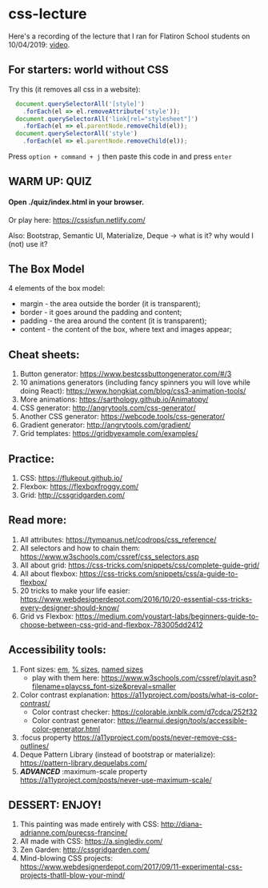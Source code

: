 # css-lecture

Here's a recording of the lecture that I ran for Flatiron School students on 10/04/2019: [video](https://www.youtube.com/watch?v=p_dDWuKu70c&feature=youtu.be).

## For starters: world without CSS
Try this (it removes all css in a website):

```js
  document.querySelectorAll('[style]')
    .forEach(el => el.removeAttribute('style'));
  document.querySelectorAll('link[rel="stylesheet"]')
    .forEach(el => el.parentNode.removeChild(el));
  document.querySelectorAll('style')
    .forEach(el => el.parentNode.removeChild(el));
```
Press `option + command + j` then paste this code in and press `enter`

## WARM UP: QUIZ
#### Open ./quiz/index.html in your browser.
Or play here: <https://cssisfun.netlify.com/>

Also: Bootstrap, Semantic UI, Materialize, Deque -> what is it? why would I (not) use it?

## The Box Model
4 elements of the box model:
- margin - the area outside the border (it is transparent);
- border - it goes around the padding and content;
- padding - the area around the content (it is transparent);
- content - the content of the box, where text and images appear;

## Cheat sheets:
1. Button generator: <https://www.bestcssbuttongenerator.com/#/3>
2. 10 animations generators (including fancy spinners you will love while doing React): <https://www.hongkiat.com/blog/css3-animation-tools/>
3. More animations: <https://sarthology.github.io/Animatopy/>
4. CSS generator: <http://angrytools.com/css-generator/>
5. Another CSS generator: <https://webcode.tools/css-generator/>
6. Gradient generator: <http://angrytools.com/gradient/>
7. Grid templates: <https://gridbyexample.com/examples/>

## Practice:
1. CSS: <https://flukeout.github.io/>
2. Flexbox: <https://flexboxfroggy.com/>
3. Grid: <http://cssgridgarden.com/>

## Read more:
1. All attributes: <https://tympanus.net/codrops/css_reference/>
2. All selectors and how to chain them: <https://www.w3schools.com/cssref/css_selectors.asp>
3. All about grid: <https://css-tricks.com/snippets/css/complete-guide-grid/>
4. All about flexbox: <https://css-tricks.com/snippets/css/a-guide-to-flexbox/>
5. 20 tricks to make your life easier: <https://www.webdesignerdepot.com/2016/10/20-essential-css-tricks-every-designer-should-know/>
6. Grid vs Flexbox: <https://medium.com/youstart-labs/beginners-guide-to-choose-between-css-grid-and-flexbox-783005dd2412>

## Accessibility tools:
1. Font sizes: [em](https://www.w3.org/TR/WCAG20-TECHS/C14.html), [% sizes](https://www.w3.org/TR/WCAG20-TECHS/C12.html), [named sizes](https://www.w3.org/TR/WCAG20-TECHS/C13.html)
    * play with them here: <https://www.w3schools.com/cssref/playit.asp?filename=playcss_font-size&preval=smaller>
2. Color contrast explanation: <https://a11yproject.com/posts/what-is-color-contrast/>
    * Color contrast checker: <https://colorable.jxnblk.com/d7cdca/252f32>
    * Color contrast generator: <https://learnui.design/tools/accessible-color-generator.html>
3. :focus property <https://a11yproject.com/posts/never-remove-css-outlines/>
4. Deque Pattern Library (instead of bootstrap or materialize): <https://pattern-library.dequelabs.com/>
5. ***ADVANCED*** :maximum-scale property <https://a11yproject.com/posts/never-use-maximum-scale/>

## DESSERT: ENJOY!
1. This painting was made entirely with CSS: <http://diana-adrianne.com/purecss-francine/>
2. All made with CSS: <https://a.singlediv.com/>
3. Zen Garden: <http://cssgridgarden.com/>
4. Mind-blowing CSS projects: <https://www.webdesignerdepot.com/2017/09/11-experimental-css-projects-thatll-blow-your-mind/>
